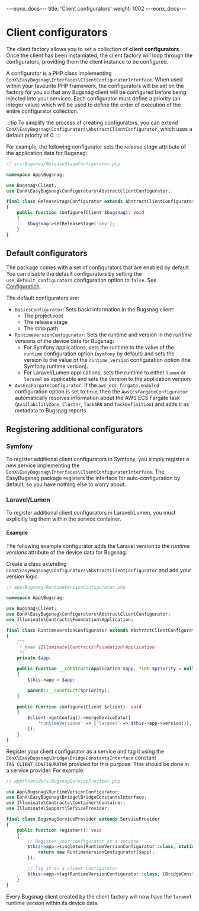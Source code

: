 ---eonx_docs---
title: 'Client configurators'
weight: 1002
---eonx_docs---

# Client configurators

The client factory allows you to set a collection of **client configurators**. Once the client has been instantiated,
the client factory will loop through the configurators, providing them the client instance to be configured.

A configurator is a PHP class implementing `EonX\EasyBugsnag\Interfaces\ClientConfiguratorInterface`. When used within
your favourite PHP framework, the configurators will be set on the factory for you so that any Bugsnag client will be
configured before being injected into your services. Each configurator must define a priority (an integer value) which
will be used to define the order of execution of the entire configurator collection.

:::tip
To simplify the process of creating configurators, you can extend
`EonX\EasyBugsnag\Configurators\AbstractClientConfigurator`, which uses a default priority of 0.
:::

For example, the following configurator sets the *release stage* attribute of the application data for Bugsnag:

```php
// src/Bugsnag/ReleaseStageConfigurator.php

namespace App\Bugsnag;

use Bugsnag\Client;
use EonX\EasyBugsnag\Configurators\AbstractClientConfigurator;

final class ReleaseStageConfigurator extends AbstractClientConfigurator
{
    public function configure(Client $bugsnag): void
    {
        $bugsnag->setReleaseStage('dev');
    }
}
```

## Default configurators

The package comes with a set of configurators that are enabled by default. You can disable the default configurators by
setting the `use_default_configurators` configuration option to `false`. See [Configuration](config.md).

The default configurators are:

- `BasicsConfigurator`: Sets basic information in the Bugsnag client:
  - The project root
  - The release stage
  - The strip path
- `RuntimeVersionConfigurator`: Sets the runtime and version in the *runtime versions* of the device data for Bugsnag:
  - For Symfony applications, sets the runtime to the value of the `runtime` configuration option (`symfony` by default)
    and sets the version to the value of the `runtime_version` configuration option (the Symfony runtime version).
  - For Laravel/Lumen applications, sets the runtime to either `lumen` or `laravel` as applicable and sets the version
    to the application version.
- `AwsEcsFargateConfigurator`: If the `aws_ecs_fargate.enabled` configuration option is set to `true`, then the
  `AwsEcsFargateConfigurator` automatically resolves information about the AWS ECS Fargate task (`AvailabilityZone`,
  `Cluster`, `TaskARN` and `TaskDefinition`) and adds it as metadata to Bugsnag reports.

## Registering additional configurators

### Symfony

To register additional client configurators in Symfony, you simply register a new service implementing the
`EonX\EasyBugsnag\Interfaces\ClientConfiguratorInterface`. The EasyBugsnag package registers the interface for
auto-configuration by default, so you have nothing else to worry about.

### Laravel/Lumen

To register additional client configurators in Laravel/Lumen, you must explicitly tag them within the service container.

#### Example

The following example configurator adds the Laravel version to the *runtime versions* attribute of the device data for
Bugsnag.

Create a class extending `EonX\EasyBugsnag\Configurators\AbstractClientConfigurator` and add your version logic:

```php
// app/Bugsnag/RuntimeVersionConfigurator.php

namespace App\Bugsnag;

use Bugsnag\Client;
use EonX\EasyBugsnag\Configurators\AbstractClientConfigurator;
use Illuminate\Contracts\Foundation\Application;

final class RuntimeVersionConfigurator extends AbstractClientConfigurator
{
    /**
     * @var \Illuminate\Contracts\Foundation\Application
     */
    private $app;

    public function __construct(Application $app, ?int $priority = null)
    {
        $this->app = $app;

        parent::__construct($priority);
    }

    public function configure(Client $client): void
    {
        $client->getConfig()->mergeDeviceData([
            'runtimeVersions' => ['laravel' => $this->app->version()],
        ]);
    }
}
```

Register your client configurator as a service and tag it using the `EonX\EasyBugsnag\Bridge\BridgeConstantsInterface`
constant `TAG_CLIENT_CONFIGURATOR` provided for this purpose. This should be done in a service provider. For example:

```php
// app/Providers/BugsnagServiceProvider.php

use App\Bugsnag\RuntimeVersionConfigurator;
use EonX\EasyBugsnag\Bridge\BridgeConstantsInterface;
use Illuminate\Contracts\Container\Container;
use Illuminate\Support\ServiceProvider;

final class BugsnagServiceProvider extends ServiceProvider
{
    public function register(): void
    {
        // Register your configurator as a service
        $this->app->singleton(RuntimeVersionConfigurator::class, static function (Container $app): RuntimeVersionConfigurator {
            return new RuntimeVersionConfigurator($app);
        });

        // Tag it as a client configurator
        $this->app->tag(RuntimeVersionConfigurator::class, [BridgeConstantsInterface::TAG_CLIENT_CONFIGURATOR]);
    }
}
```

Every Bugsnag client created by the client factory will now have the `laravel` runtime version within its device data.
